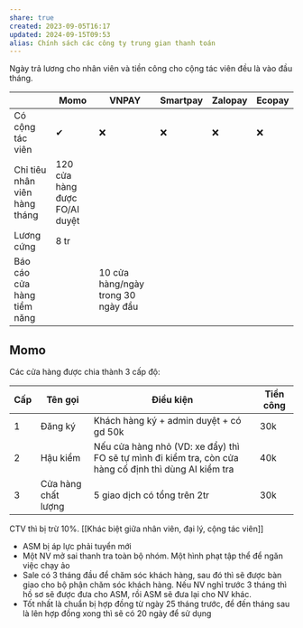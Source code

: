 ```yaml
---
share: true
created: 2023-09-05T16:17
updated: 2024-09-15T09:53
alias: Chính sách các công ty trung gian thanh toán
---
```

Ngày trả lương cho nhân viên và tiền công cho cộng tác viên đều là vào đầu tháng.

|                               | Momo                          | VNPAY                              | Smartpay | Zalopay | Ecopay |
| ----------------------------- | ----------------------------- | ---------------------------------- | -------- | ------- | ------ |
| Có cộng tác viên              | ✔                             | ❌                                 | ❌       | ❌      | ❌     |
| Chỉ tiêu nhân viên hàng tháng | 120 cửa hàng được FO/AI duyệt |                                    |          |         |        |
| Lương cứng                    | 8 tr                          |                                    |          |         |        |
| Báo cáo cửa hàng tiềm năng    |                               | 10 cửa hàng/ngày trong 30 ngày đầu |          |         |        |

## Momo
Các cửa hàng được chia thành 3 cấp độ:

| Cấp | Tên gọi             | Điều kiện                                                                                              | Tiền công |
| --- | ------------------- | ------------------------------------------------------------------------------------------------------ | --------- |
| 1   | Đăng ký             | Khách hàng ký + admin duyệt + có gd 50k                                                                | 30k       |
| 2   | Hậu kiểm            | Nếu cửa hàng nhỏ (VD: xe đẩy) thì FO sẽ tự mình đi kiểm tra, còn cửa hàng cố định thì dùng AI kiểm tra | 40k       |
| 3   | Cửa hàng chất lượng | 5 giao dịch có tổng trên 2tr                                                                           | 30k       |

CTV thì bị trừ 10%. 
[[Khác biệt giữa nhân viên, đại lý, cộng tác viên]]

- ASM bị áp lực phải tuyển mới
- Một NV mở sai thanh tra toàn bộ nhóm. Một hình phạt tập thể để ngăn việc chạy ảo
- Sale có 3 tháng đầu để chăm sóc khách hàng, sau đó thì sẽ được bàn giao cho bộ phận chăm sóc khách hàng. Nếu NV nghỉ trước 3 tháng thì hồ sơ sẽ được đưa cho ASM, rồi ASM sẽ đưa lại cho NV khác.
- Tốt nhất là chuẩn bị hợp đồng từ ngày 25 tháng trước, để đến tháng sau là lên hợp đồng xong thì sẽ có 20 ngày để sử dụng